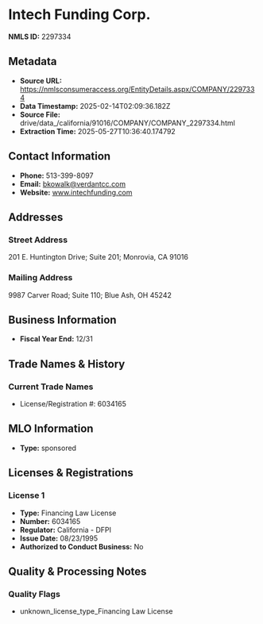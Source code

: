 # Intech Funding Corp.

**NMLS ID:** 2297334

## Metadata
- **Source URL:** https://nmlsconsumeraccess.org/EntityDetails.aspx/COMPANY/2297334
- **Data Timestamp:** 2025-02-14T02:09:36.182Z
- **Source File:** drive/data_/california/91016/COMPANY/COMPANY_2297334.html
- **Extraction Time:** 2025-05-27T10:36:40.174792

## Contact Information
- **Phone:** 513-399-8097
- **Email:** bkowalk@verdantcc.com
- **Website:** www.intechfunding.com

## Addresses
### Street Address
201 E. Huntington Drive; Suite 201; Monrovia, CA 91016

### Mailing Address
9987 Carver Road; Suite 110; Blue Ash, OH 45242

## Business Information
- **Fiscal Year End:** 12/31

## Trade Names & History
### Current Trade Names
- License/Registration #: 6034165

## MLO Information
- **Type:** sponsored

## Licenses & Registrations

### License 1
- **Type:** Financing Law License
- **Number:** 6034165
- **Regulator:** California - DFPI
- **Issue Date:** 08/23/1995
- **Authorized to Conduct Business:** No

## Quality & Processing Notes
### Quality Flags
- unknown_license_type_Financing Law License
